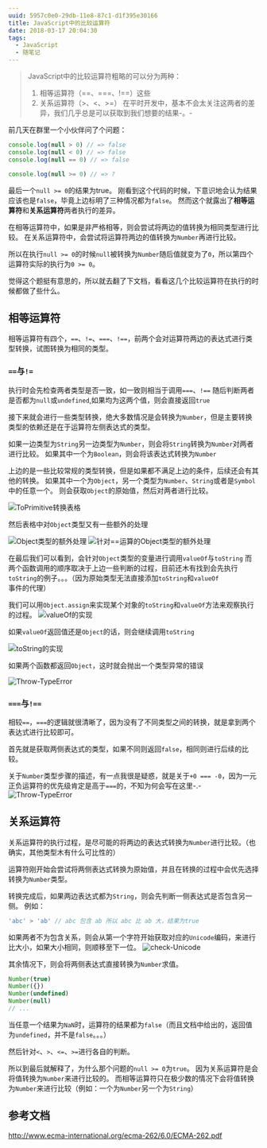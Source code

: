 ```yaml
---
uuid: 5957c0e0-29db-11e8-87c1-d1f395e30166
title: JavaScript中的比较运算符
date: 2018-03-17 20:04:30
tags:
  - JavaScript
  - 随笔记
---
```


> JavaScript中的比较运算符粗略的可以分为两种：
> 1. 相等运算符（==、===、!==）这些
> 2. 关系运算符（>、<、>=）
> 在平时开发中，基本不会太关注这两者的差异，我们几乎总是可以获取到我们想要的结果-。-

前几天在群里一个小伙伴问了个问题：
```javascript
console.log(null > 0) // => false
console.log(null < 0) // => false
console.log(null == 0) // => false

console.log(null >= 0) // => ?
```

最后一个`null >= 0`的结果为true。
刚看到这个代码的时候，下意识地会认为结果应该也是`false`，毕竟上边标明了三种情况都为`false`。
然而这个就露出了**相等运算符**和**关系运算符**两者执行的差异。

在相等运算符中，如果是非严格相等，则会尝试将两边的值转换为相同类型进行比较。
在关系运算符中，会尝试将运算符两边的值转换为`Number`再进行比较。

所以在执行`null >= 0`的时候`null`被转换为`Number`随后值就变为了`0`，所以第四个运算符实际的执行为`0 >= 0`。

觉得这个题挺有意思的，所以就去翻了下文档，看看这几个比较运算符在执行的时候都做了些什么。

## 相等运算符

相等运算符有四个，`==`、`!=`、`===`、`!==`，前两个会对运算符两边的表达式进行类型转换，试图转换为相同的类型。

### `==`与`!=`

执行时会先检查两者类型是否一致，如一致则相当于调用`===`、`!==`
随后判断两者是否都为`null`或`undefined`,如果均为这两个值，则会直接返回`true`

接下来就会进行一些类型转换，绝大多数情况是会转换为`Number`，但是主要转换类型的依赖还是在于运算符左侧表达式的类型。

如果一边类型为`String`另一边类型为`Number`，则会将`String`转换为`Number`对两者进行比较。
如果其中一个为`Boolean`，则会将该表达式转换为`Number`

上边的是一些比较常规的类型转换，但是如果都不满足上边的条件，后续还会有其他的转换。
如果其中一个为`Object`，另一个类型为`Number`、`String`或者是`Symbol`中的任意一个。
则会获取`Object`的原始值，然后对两者进行比较。

![ToPrimitive转换表格](/images/comparison-operators/pic-1.png)

然后表格中对`Object`类型又有一些额外的处理

![Object类型的额外处理](/images/comparison-operators/pic-2.png)
![针对==运算的Object类型的额外处理](/images/comparison-operators/pic-3.png)

在最后我们可以看到，会针对`Object`类型的变量进行调用`valueOf`与`toString`
而两个函数调用的顺序取决于上边一些判断的过程，目前还木有找到会先执行`toString`的例子。。。（因为原始类型无法直接添加`toString`和`valueOf`事件的代理）

我们可以用`Object.assign`来实现某个对象的`toString`和`valueOf`方法来观察执行的过程。
![valueOf的实现](/images/comparison-operators/pic-4.png)

如果`valueOf`返回值还是`Object`的话，则会继续调用`toString`

![toString的实现](/images/comparison-operators/pic-5.png)

如果两个函数都返回`Object`，这时就会抛出一个类型异常的错误

![Throw-TypeError](/images/comparison-operators/pic-6.png)

### `===`与`!==`

相较`==`，`===`的逻辑就很清晰了，因为没有了不同类型之间的转换，就是拿到两个表达式进行比较即可。

首先就是获取两侧表达式的类型，如果不同则返回`false`，相同则进行后续的比较。

关于`Number`类型步骤的描述，有一点我很是疑惑，就是关于`+0 === -0`，因为一元正负运算符的优先级肯定是高于`===`的，不知为何会写在这里-.-
![Throw-TypeError](/images/comparison-operators/pic-7.png)

## 关系运算符

关系运算符的执行过程，是尽可能的将两边的表达式转换为`Number`进行比较。（也确实，其他类型木有什么可比性的）

运算符刚开始会尝试将两侧表达式转换为原始值，并且在转换的过程中会优先选择转换为`Number`类型。

转换完成后，如果两边表达式都为`String`，则会先判断一侧表达式是否包含另一侧。
例如：
```javascript
'abc' > 'ab' // abc 包含 ab 所以 abc 比 ab 大，结果为true
```
如果两者不为包含关系，则会从第一个字符开始获取对应的`Unicode`编码，来进行比大小，如果大小相同，则顺移至下一位。
![check-Unicode](/images/comparison-operators/pic-8.png)

其余情况下，则会将两侧表达式直接转换为`Number`求值。
```javascript
Number(true)
Number({})
Number(undefined)
Number(null)
// ...
```
当任意一个结果为`NaN`时，运算符的结果都为`false`（而且文档中给出的，返回值为`undefined`，并不是`false`。。。）

然后针对`<`、`>`、`<=`、`>=`进行各自的判断。

所以到最后就解释了，为什么那个问题的`null >= 0`为`true`。
因为关系运算符是会将值转换为`Number`来进行比较的。
而相等运算符只在极少数的情况下会将值转换为`Number`来进行比较（例如：一个为`Number`另一个为`String`）

## 参考文档

http://www.ecma-international.org/ecma-262/6.0/ECMA-262.pdf
